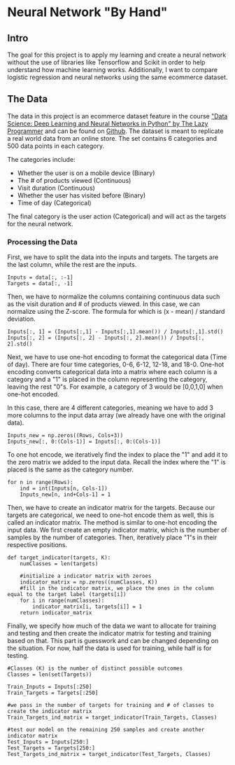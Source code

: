 # Neural Network "By Hand"
## Intro
The goal for this project is to apply my learning and create a neural network without the use of libraries like Tensorflow and Scikit in order to help understand how machine learning works. Additionally, I want to compare logistic regression and neural networks using the same ecommerce dataset.

## The Data
The data in this project is an ecommerce dataset feature in the course ["Data Science: Deep Learning and Neural Networks in Python" by The Lazy Programmer](https://www.udemy.com/course/data-science-deep-learning-in-python/) and can be found on [Github](https://github.com/lazyprogrammer/machine_learning_examples/blob/master/ann_logistic_extra/ecommerce_data.csv). The dataset is meant to replicate a real world data from an online store. The set contains 6 categories and 500 data points in each category. 

The categories include:
- Whether the user is on a mobile device (Binary)
- The # of products viewed (Continuous)
- Visit duration (Continuous)
- Whether the user has visited before (Binary)
- Time of day (Categorical)

The final category is the user action (Categorical) and will act as the targets for the neural network.

### Processing the Data

First, we have to split the data into the inputs and targets. The targets are the last column, while the rest are the inputs.  
```
Inputs = data[:, :-1]
Targets = data[:, -1]
```
Then, we have to normalize the columns containing continuous data such as the visit duration and # of products viewed. In this case, we can normalize using the Z-score. The formula for which is (x - mean) / standard deviation.  
```
Inputs[:, 1] = (Inputs[:,1] - Inputs[:,1].mean()) / Inputs[:,1].std()
Inputs[:, 2] = (Inputs[:, 2] - Inputs[:, 2].mean()) / Inputs[:, 2].std()
```
Next, we have to use one-hot encoding to format the categorical data (Time of day). There are four time categories, 0-6, 6-12, 12-18, and 18-0. One-hot encoding converts categorical data into a matrix where each column is a category and a "1" is placed in the column representing the category, leaving the rest "0"s. For example, a category of 3 would be [0,0,1,0] when one-hot encoded.  

In this case, there are 4 different categories, meaning we have to add 3 more columns to the input data array (we already have one with the original data).  
```
Inputs_new = np.zeros((Rows, Cols+3))
Inputs_new[:, 0:(Cols-1)] = Inputs[:, 0:(Cols-1)]
```
To one hot encode, we iteratively find the index to place the "1" and add it to the zero matrix we added to the input data. Recall the index where the "1" is placed is the same as the category number.  
```
for n in range(Rows):
    ind = int(Inputs[n, Cols-1])
    Inputs_new[n, ind+Cols-1] = 1
```  

Then, we have to create an indicator matrix for the targets. Because our targets are categorical, we need to one-hot encode them as well, this is called an indicator matrix. The method is similar to one-hot encoding the input data. We first create an empty indicator matrix, which is the number of samples by the number of categories. Then, iteratively place "1"s in their respective positions.  

```
def target_indicator(targets, K):
    numClasses = len(targets)

    #initialize a indicator matrix with zeroes
    indicator_matrix = np.zeros((numClasses, K))
    #fill in the indicator matrix, we place the ones in the column equal to the target label (targets[i])
    for i in range(numClasses):
        indicator_matrix[i, targets[i]] = 1
    return indicator_matrix
 ```
Finally, we specify how much of the data we want to allocate for training and testing and then create the indicator matrix for testing and training based on that.
This part is guesswork and can be changed depending on the situation. For now, half the data is used for training, while half is for testing.  

```
#Classes (K) is the number of distinct possible outcomes
Classes = len(set(Targets))

Train_Inputs = Inputs[:250]
Train_Targets = Targets[:250]

#we pass in the number of targets for training and # of classes to create the indicator matrix
Train_Targets_ind_matrix = target_indicator(Train_Targets, Classes)

#test our model on the remaining 250 samples and create another indicator matrix
Test_Inputs = Inputs[250:]
Test_Targets = Targets[250:]
Test_Targets_ind_matrix = target_indicator(Test_Targets, Classes)
```
